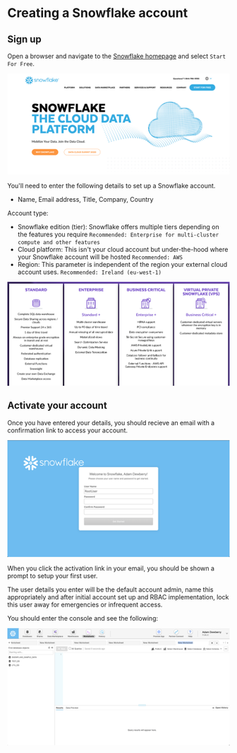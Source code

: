 # Creating a Snowflake account

## Sign up
Open a browser and navigate to the [Snowflake homepage](https://www.snowflake.com/) and select `Start For Free`.

![Snowflake homepage](./assets/snowflake_homepage.png "Snowflake homepage")

You'll need to enter the following details to set up a Snowflake account.

- Name, Email address, Title, Company, Country

Account type:
- Snowflake edition (tier): Snowflake offers multiple tiers depending on the features you require `Recommended: Enterprise for multi-cluster compute and other features`
- Cloud platform: This isn't your cloud account but under-the-hood where your Snowflake account will be hosted `Recommended: AWS`
- Region: This parameter is independent of the region your external cloud account uses. `Recommended: Ireland (eu-west-1)`

![Snowflake Editions](./assets/snowflake_editions.png "Snowflake Editions")


## Activate your account

Once you have entered your details, you should recieve an email with a confirmation link to access your account.

![Activate account](./assets/activate_user.png "Activate account")

When you click the activation link in your email, you should be shown a prompt to setup your first user.

The user details you enter will be the default account admin, name this appropriately and after initial account set up and RBAC implementation, lock this user away for emergencies or infrequent access.

You should enter the console and see the following:

![Snowflake console](./assets/snowflake_console.png "Snowflake console")
